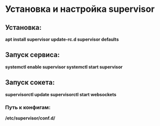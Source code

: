 # Установка и настройка supervisor

## Установка:

**apt install supervisor
update-rc.d supervisor defaults**

## Запуск сервиса:

**systemctl enable supervisor
systemctl start supervisor**

## Запуск сокета:

**supervisorctl update
supervisorctl start websockets**

### Путь к конфигам:

**/etc/supervisor/conf.d/**